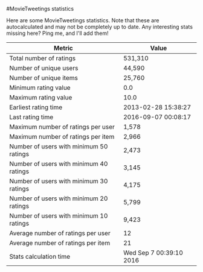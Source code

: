 #MovieTweetings statistics

Here are some MovieTweetings statistics. Note that these are autocalculated and may not be completely up to date. Any interesting stats missing here? Ping me, and I'll add them!

Metric | Value
--- | ---
Total number of ratings                 | 531,310
Number of unique users                  | 44,590
Number of unique items                  | 25,760
Minimum rating value                    | 0.0
Maximum rating value                    | 10.0
Earliest rating time                    | 2013-02-28 15:38:27
Last rating time                        | 2016-09-07 00:08:17
Maximum number of ratings per user      | 1,578
Maximum number of ratings per item      | 2,966
Number of users with minimum 50 ratings | 2,473
Number of users with minimum 40 ratings | 3,145
Number of users with minimum 30 ratings | 4,175
Number of users with minimum 20 ratings | 5,799
Number of users with minimum 10 ratings | 9,423
Average number of ratings per user      | 12
Average number of ratings per item      | 21
Stats calculation time                  | Wed Sep  7 00:39:10 2016


